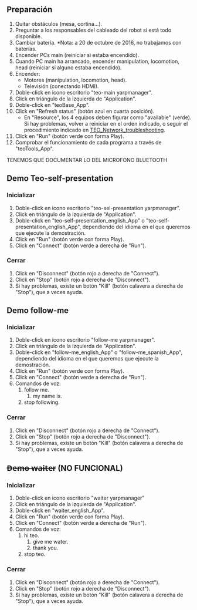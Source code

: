 ## Preparación

1.  Quitar obstáculos (mesa, cortina...).
2.  Preguntar a los responsables del cableado del robot si está todo
    disponible.
3.  Cambiar batería. \*Nota: a 20 de octubre de 2016, no trabajamos con
    baterías.
4.  Encender PCs main (reiniciar si estaba encendido).
5.  Cuando PC main ha arrancado, encender manipulation, locomotion, head
    (reiniciar si alguno estaba encendido).
6.  Encender:
      - Motores (manipulation, locomotion, head).
      - Televisión (conectando HDMI).
7.  Doble-click en icono escritorio "teo-main yarpmanager".
8.  Click en triángulo de la izquierda de "Application".
9.  Doble-click en "teoBase\_App".
10. Click en "Refresh status" (botón azul en cuarta posición).
      - En "Resource", los 4 equipos deben figurar como "available"
        (verde). Si hay problemas, volver a reiniciar en el orden
        indicado, o seguir el procedimiento indicado en
        [TEO\_Network\_troubleshooting](TEO_Network_troubleshooting "wikilink").
11. Click en "Run" (botón verde con forma Play).
12. Comprobar el funcionamiento de cada programa a través de
    "teoTools\_App".

TENEMOS QUE DOCUMENTAR LO DEL MICROFONO BLUETOOTH

## Demo Teo-self-presentation

### Inicializar

1.  Doble-click en icono escritorio "teo-sel-presentation yarpmanager".
2.  Click en triángulo de la izquierda de "Application".
3.  Doble-click en "teo-self-presentation\_english\_App" o
    "teo-self-presentation\_english\_App", dependiendo del idioma en el
    que queremos que ejecute la demostración.
4.  Click en "Run" (botón verde con forma Play).
5.  Click en "Connect" (botón verde a derecha de "Run").

### Cerrar

1.  Click en "Disconnect" (botón rojo a derecha de "Connect").
2.  Click en "Stop" (botón rojo a derecha de "Disconnect").
3.  Si hay problemas, existe un botón "Kill" (botón calavera a derecha
    de "Stop"), que a veces ayuda.

## Demo follow-me

### Inicializar

1.  Doble-click en icono escritorio "follow-me yarpmanager".
2.  Click en triángulo de la izquierda de "Application".
3.  Doble-click en "follow-me\_english\_App" o
    "follow-me\_spanish\_App", dependiendo del idioma en el que queremos
    que ejecute la demostración.
4.  Click en "Run" (botón verde con forma Play).
5.  Click en "Connect" (botón verde a derecha de "Run").
6.  Comandos de voz:
    1.  follow me.
        1.  my name is.
    2.  stop following.

### Cerrar

1.  Click en "Disconnect" (botón rojo a derecha de "Connect").
2.  Click en "Stop" (botón rojo a derecha de "Disconnect").
3.  Si hay problemas, existe un botón "Kill" (botón calavera a derecha
    de "Stop"), que a veces ayuda.

## D̶e̶m̶o̶ ̶w̶a̶i̶t̶e̶r (NO FUNCIONAL)

### Inicializar

1.  Doble-click en icono escritorio "waiter yarpmanager"
2.  Click en triángulo de la izquierda de "Application".
3.  Doble-click en "waiter\_english\_App".
4.  Click en "Run" (botón verde con forma Play).
5.  Click en "Connect" (botón verde a derecha de "Run").
6.  Comandos de voz:
    1.  hi teo.
        1.  give me water.
        2.  thank you.
    2.  stop teo.

### Cerrar

1.  Click en "Disconnect" (botón rojo a derecha de "Connect").
2.  Click en "Stop" (botón rojo a derecha de "Disconnect").
3.  Si hay problemas, existe un botón "Kill" (botón calavera a derecha
    de "Stop"), que a veces ayuda.
